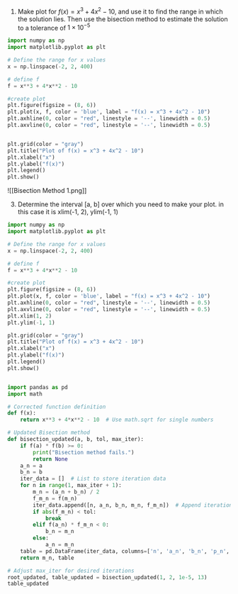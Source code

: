 

1. Make plot for $f(x) = x^3 + 4x^2 - 10$, and use it to find the range in which the solution lies. Then use the bisection method to estimate the solution to a tolerance of $1 \times 10^{-5}$


```Python
import numpy as np
import matplotlib.pyplot as plt

# Define the range for x values
x = np.linspace(-2, 2, 400)

# define f
f = x**3 + 4*x**2 - 10

#create plot
plt.figure(figsize = (8, 6))
plt.plot(x, f, color = 'blue', label = "f(x) = x^3 + 4x^2 - 10")
plt.axhline(0, color = "red", linestyle = '--', linewidth = 0.5)
plt.axvline(0, color = "red", linestyle = '--', linewidth = 0.5)


plt.grid(color = "gray")
plt.title("Plot of f(x) = x^3 + 4x^2 - 10")
plt.xlabel("x")
plt.ylabel("f(x)")
plt.legend()
plt.show()
```

![[Bisection Method 1.png]]

3. Determine the interval [a, b] over which you need to make your plot. in this case it is xlim(-1, 2), ylim(-1, 1)

```Python
import numpy as np
import matplotlib.pyplot as plt

# Define the range for x values
x = np.linspace(-2, 2, 400)

# define f
f = x**3 + 4*x**2 - 10

#create plot
plt.figure(figsize = (8, 6))
plt.plot(x, f, color = 'blue', label = "f(x) = x^3 + 4x^2 - 10")
plt.axhline(0, color = "red", linestyle = '--', linewidth = 0.5)
plt.axvline(0, color = "red", linestyle = '--', linewidth = 0.5)
plt.xlim(1, 2)
plt.ylim(-1, 1)

plt.grid(color = "gray")
plt.title("Plot of f(x) = x^3 + 4x^2 - 10")
plt.xlabel("x")
plt.ylabel("f(x)")
plt.legend()
plt.show()
```


```Python

import pandas as pd
import math

# Corrected function definition
def f(x):
    return x**3 + 4*x**2 - 10  # Use math.sqrt for single numbers

# Updated Bisection method
def bisection_updated(a, b, tol, max_iter):
    if f(a) * f(b) >= 0:
        print("Bisection method fails.")
        return None
    a_n = a
    b_n = b
    iter_data = []  # List to store iteration data
    for n in range(1, max_iter + 1):
        m_n = (a_n + b_n) / 2
        f_m_n = f(m_n)
        iter_data.append([n, a_n, b_n, m_n, f_m_n])  # Append iteration data
        if abs(f_m_n) < tol:
            break
        elif f(a_n) * f_m_n < 0:
            b_n = m_n
        else:
            a_n = m_n
    table = pd.DataFrame(iter_data, columns=['n', 'a_n', 'b_n', 'p_n', 'f(p_n)'])  # Create DataFrame once
    return m_n, table

# Adjust max_iter for desired iterations
root_updated, table_updated = bisection_updated(1, 2, 1e-5, 13)
table_updated


```



